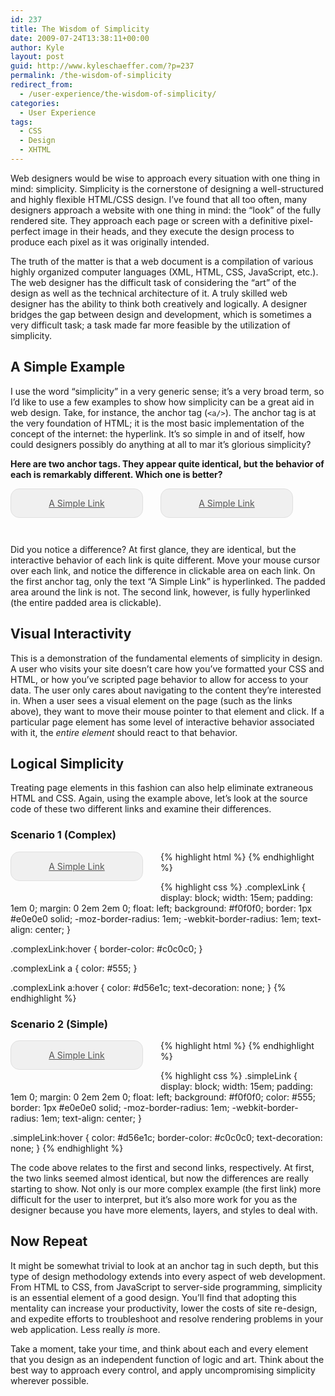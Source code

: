 ```yaml
---
id: 237
title: The Wisdom of Simplicity
date: 2009-07-24T13:38:11+00:00
author: Kyle
layout: post
guid: http://www.kyleschaeffer.com/?p=237
permalink: /the-wisdom-of-simplicity
redirect_from:
  - /user-experience/the-wisdom-of-simplicity/
categories:
  - User Experience
tags:
  - CSS
  - Design
  - XHTML
---
```

Web designers would be wise to approach every situation with one thing in mind: simplicity. Simplicity is the cornerstone of designing a well-structured and highly flexible HTML/CSS design. I’ve found that all too often, many designers approach a website with one thing in mind: the “look” of the fully rendered site. They approach each page or screen with a definitive pixel-perfect image in their heads, and they execute the design process to produce each pixel as it was originally intended.

The truth of the matter is that a web document is a compilation of various highly organized computer languages (XML, HTML, CSS, JavaScript, etc.). The web designer has the difficult task of considering the “art” of the design as well as the technical architecture of it. A truly skilled web designer has the ability to think both creatively and logically. A designer bridges the gap between design and development, which is sometimes a very difficult task; a task made far more feasible by the utilization of simplicity.

## A Simple Example

I use the word “simplicity” in a very generic sense; it’s a very broad term, so I’d like to use a few examples to show how simplicity can be a great aid in web design. Take, for instance, the anchor tag (`<a/>`). The anchor tag is at the very foundation of HTML; it is the most basic implementation of the concept of the internet: the hyperlink. It’s so simple in and of itself, how could designers possibly do anything at all to mar it’s glorious simplicity?

**Here are two anchor tags. They appear quite identical, but the behavior of each is remarkably different. Which one is better?**

<span class="complexLink"><a href="javascript:alert('The art of art, the glory of expression and the sunshine of the light of letters, is simplicity.\n~ Walt Whitman')">A Simple Link</a></span>
<a class="simpleLink" href="javascript:alert('Design is not just what it looks like and feels like. Design is how it works.\n~ Steve Jobs')">A Simple Link</a>
<div style="clear:both;"></div>

<style type="text/css">
.complexLink { display: block; width: 15em; padding: 1em 0; margin: 0 2em 2em 0; float: left; background: #f0f0f0; border: 1px #e0e0e0 solid; -moz-border-radius: 1em; -webkit-border-radius: 1em; text-align: center; }
.complexLink:hover { border-color: #c0c0c0; }
.complexLink a { color: #555; }
.complexLink a:hover { color: #d56e1c; text-decoration: none; }
.simpleLink { display: block; width: 15em; padding: 1em 0; margin: 0 2em 2em 0; float: left; background: #f0f0f0; color: #555; border: 1px #e0e0e0 solid; -moz-border-radius: 1em; -webkit-border-radius: 1em; text-align: center; }
.simpleLink:hover { color: #d56e1c; border-color: #c0c0c0; text-decoration: none; }
</style>

Did you notice a difference? At first glance, they are identical, but the interactive behavior of each link is quite different. Move your mouse cursor over each link, and notice the difference in clickable area on each link. On the first anchor tag, only the text “A Simple Link” is hyperlinked. The padded area around the link is not. The second link, however, is fully hyperlinked (the entire padded area is clickable).

## Visual Interactivity

This is a demonstration of the fundamental elements of simplicity in design. A user who visits your site doesn’t care how you’ve formatted your CSS and HTML, or how you’ve scripted page behavior to allow for access to your data. The user only cares about navigating to the content they’re interested in. When a user sees a visual element on the page (such as the links above), they want to move their mouse pointer to that element and click. If a particular page element has some level of interactive behavior associated with it, the _entire element_ should react to that behavior.

## Logical Simplicity

Treating page elements in this fashion can also help eliminate extraneous HTML and CSS. Again, using the example above, let’s look at the source code of these two different links and examine their differences.

### Scenario 1 (Complex)

{% highlight html %}
<span class="complexLink"><a href="...">A Simple Link</a></span>
{% endhighlight %}

{% highlight css %}
.complexLink {
  display: block;
  width: 15em;
  padding: 1em 0;
  margin: 0 2em 2em 0;
  float: left;
  background: #f0f0f0;
  border: 1px #e0e0e0 solid;
  -moz-border-radius: 1em;
  -webkit-border-radius: 1em;
  text-align: center;
}

.complexLink:hover {
  border-color: #c0c0c0;
}

.complexLink a {
  color: #555;
}

.complexLink a:hover {
  color: #d56e1c;
  text-decoration: none;
}
{% endhighlight %}

### Scenario 2 (Simple)

{% highlight html %}
<a class="simpleLink" href="...">A Simple Link</a>
{% endhighlight %}

{% highlight css %}
.simpleLink {
  display: block;
  width: 15em;
  padding: 1em 0;
  margin: 0 2em 2em 0;
  float: left;
  background: #f0f0f0;
  color: #555;
  border: 1px #e0e0e0 solid;
  -moz-border-radius: 1em;
  -webkit-border-radius: 1em;
  text-align: center;
}

.simpleLink:hover {
  color: #d56e1c;
  border-color: #c0c0c0;
  text-decoration: none;
}
{% endhighlight %}

The code above relates to the first and second links, respectively. At first, the two links seemed almost identical, but now the differences are really starting to show. Not only is our more complex example (the first link) more difficult for the user to interpret, but it’s also more work for you as the designer because you have more elements, layers, and styles to deal with.

## Now Repeat

It might be somewhat trivial to look at an anchor tag in such depth, but this type of design methodology extends into every aspect of web development. From HTML to CSS, from JavaScript to server-side programming, simplicity is an essential element of a good design. You’ll find that adopting this mentality can increase your productivity, lower the costs of site re-design, and expedite efforts to troubleshoot and resolve rendering problems in your web application. Less really _is_ more.

Take a moment, take your time, and think about each and every element that you design as an independent function of logic and art. Think about the best way to approach every control, and apply uncompromising simplicity wherever possible.
